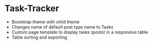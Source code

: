 # Task-Tracker
<ul>
  <li>Bootstrap theme with child theme</li>
  <li>Changes name of default post type name to Tasks</li>
  <li>Custom page template to display tasks (posts) in a responsive table</li>
  <li>Table sorting and exporting</li>
 </ul>
